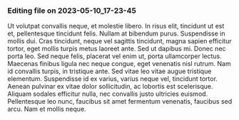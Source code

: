 

### Editing file on 2023-05-10_17-23-45

Ut volutpat convallis neque, et molestie libero. In risus elit, tincidunt ut est et, pellentesque tincidunt felis. Nullam at bibendum purus. Suspendisse in mollis dui. Cras tincidunt, neque vel sagittis tincidunt, magna sapien efficitur tortor, eget mollis turpis metus laoreet ante. Sed ut dapibus mi. Donec nec porta leo. Sed neque felis, placerat vel enim ut, porta ullamcorper lectus. Maecenas finibus ligula nec neque congue, eget venenatis nisl rutrum. Nam id convallis turpis, in tristique ante. Sed vitae leo vitae augue tristique elementum. Suspendisse id ex varius, varius neque vel, tincidunt tortor. Aenean pulvinar ex vitae dolor sollicitudin, ac lobortis est scelerisque. Aliquam sodales efficitur nulla, nec convallis justo ultricies euismod. Pellentesque leo nunc, faucibus sit amet fermentum venenatis, faucibus sed arcu. Nam et mollis neque.


